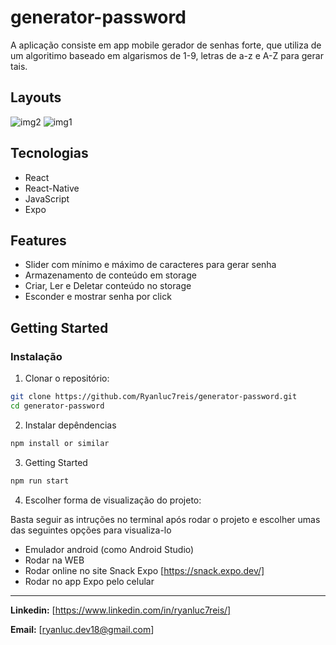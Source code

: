 # generator-password

A aplicação consiste em app mobile gerador de senhas forte, que utiliza de um algoritimo baseado em algarismos de 1-9, letras de a-z e A-Z para gerar tais.

## Layouts
![img2](https://github.com/user-attachments/assets/f514d3ed-c551-4be0-a0e9-fb6ae27b213b)
![img1](https://github.com/user-attachments/assets/e9f1ade7-5baf-46ec-96f3-dfb153fb4db3)

## Tecnologias 
- React
- React-Native
- JavaScript
- Expo

## Features

- Slider com mínimo e máximo de caracteres para gerar senha
- Armazenamento de conteúdo em storage
- Criar, Ler e Deletar conteúdo no storage
- Esconder e mostrar senha por click

## Getting Started

### Instalação

1. Clonar o repositório:

```bash
git clone https://github.com/Ryanluc7reis/generator-password.git
cd generator-password
```

2. Instalar depêndencias

```bash
npm install or similar
```

3. Getting Started

```bash
npm run start
```
4. Escolher forma de visualização do projeto:
   
Basta seguir as intruções no terminal após rodar o projeto e escolher umas das seguintes opções para visualiza-lo

- Emulador android (como Android Studio)
- Rodar na WEB
- Rodar online no site Snack Expo [https://snack.expo.dev/]
- Rodar no app Expo pelo celular 
---

**Linkedin:** [https://www.linkedin.com/in/ryanluc7reis/]

**Email:** [ryanluc.dev18@gmail.com]  

